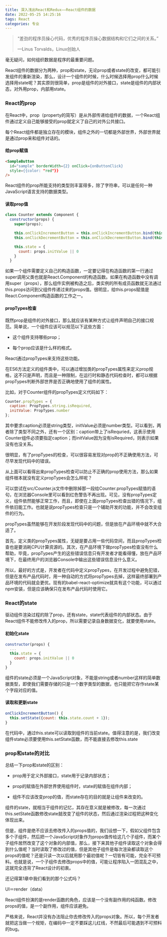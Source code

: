 ```yaml
---
title: 深入浅出React和Redux——React组件的数据
date: 2022-05-25 14:25:16
tags: React
categories: 专业
---
```




> “差劲的程序员操心代码，优秀的程序员操心数据结构和它们之间的关系。”
>
> —Linus Torvalds，Linux创始人



毫无疑问，如何组织数据是程序的最重要问题。

React组件的数据分为两种，prop和state，无论prop或者state的改变，都可能引发组件的重新渲染，那么，设计一个组件的时候，什么时候选择用prop什么时候选择用state呢？其实原则很简单，prop是组件的对外接口，state是组件的内部状态，对外用prop，内部用state。



<!--more-->



### React的prop

在React中，prop（property的简写）是从外部传递给组件的数据，一个React组件通过定义自己能够接受的prop就定义了自己的对外公共接口。

每个React组件都是独立存在的模块，组件之外的一切都是外部世界，外部世界就是通过prop来和组件对话的。



#### 给prop赋值

```html
<SampleButton
  id="sample" borderWidth={2} onClick={onButtonClick}
  style={{color: "red"}}
/>
```

React组件的prop所能支持的类型则丰富得多，除了字符串，可以是任何一种JavaScript语言支持的数据类型。



#### 读取prop值

```javascript
class Counter extends Component {
  constructor(props) {
    super(props);

    this.onClickIncrementButton = this.onClickIncrementButton.bind(this);
    this.onClickDecrementButton = this.onClickDecrementButton.bind(this);

    this.state = {
      count: props.initValue || 0
    }
  }
```

如果一个组件需要定义自己的构造函数，一定要记得在构造函数的第一行通过super调用父类也就是React.Component的构造函数。如果在构造函数中没有调用super（props），那么组件实例被构造之后，类实例的所有成员函数就无法通过this.props访问到父组件传递过来的props值。很明显，给this.props赋值是React.Component构造函数的工作之一。



#### propTypes检查

既然prop是组件的对外接口，那么就应该有某种方式让组件声明自己的接口规范。简单说，一个组件应该可以规范以下这些方面：

- 这个组件支持哪些prop；

- 每个prop应该是什么样的格式。

React通过propTypes来支持这些功能。

在ES6方法定义的组件类中，可以通过增加类的propTypes属性来定义prop规格，这不只是声明，而且是一种限制，在运行时和静态代码检查时，都可以根据propTypes判断外部世界是否正确地使用了组件的属性。

比如，对于Counter组件的propTypes定义代码如下：

```javascript
Counter.propTypes = {
  caption: PropTypes.string.isRequired,
  initValue: PropTypes.number
};
```

其中要求caption必须是string类型，initValue必须是number类型。可以看到，两者除了类型不同之外，还有一个区别：caption带上了isRequried，这表示使用Counter组件必须要指定caption；而initValue因为没有isRequired，则表示如果没有也没关系。

很明显，有了propTypes的检查，可以很容易发现对prop的不正确使用方法，可尽早发现代码中的错误。

从上面可以看得出来propTypes检查可以防止不正确的prop使用方法，那么如果组件根本就没有定义propTypes会怎么样呢？

可以尝试在src/Counter.js文件中删除掉那一段给Counter.propTypes赋值的语句，在浏览器Console里可以看到红色警告不再出现。可见，没有propTypes定义，组件依然能够正常工作，而且，即使在上面propTypes检查出错的情况下，组件依旧能工作。也就是说propTypes检查只是一个辅助开发的功能，并不会改变组件的行为。

propTypes虽然能够在开发阶段发现代码中的问题，但是放在产品环境中就不大合适了。

首先，定义类的propTypes属性，无疑是要占用一些代码空间，而且propTypes检查也是要消耗CPU计算资源的。其次，在产品环境下做propTypes检查没有什么帮助，毕竟，propTypes产生的这些错误信息只有开发者才能看得懂，放在产品环境下，在最终用户的浏览器Console中输出这些错误信息没什么意义。

所以，最好的方式是，开发者在代码中定义propTypes，在开发过程中避免犯错，但是在发布产品代码时，用一种自动的方式将propTypes去掉，这样最终部署到产品环境的代码就会更优。现有的babel-react-optimize就具有这个功能，可以通过npm安装，但是应该确保只在发布产品代码时使用它。



### React的state

驱动组件渲染过程的除了prop，还有state，state代表组件的内部状态。由于React组件不能修改传入的prop，所以需要记录自身数据变化，就要使用state。

#### 初始化state

```javascript
constructor(props) {
  ...
  this.state = {
    count: props.initValue || 0
  }
}
```

组件的state必须是一个JavaScript对象，不能是string或者number这样的简单数据类型，即使我们需要存储的只是一个数字类型的数据，也只能把它存作state某个字段对应的值。

#### 读取和更新state

```javascript
onClickIncrementButton() {
  this.setState({count: this.state.count + 1});
}
```

在代码中，通过this.state可以读取到组件的当前state。值得注意的是，我们改变组件state必须要使用this.setState函数，而不能直接去修改this.state



### prop和state的对比

总结一下prop和state的区别：

- prop用于定义外部接口，state用于记录内部状态；

- prop的赋值在外部世界使用组件时，state的赋值在组件内部；

- 组件不应该改变prop的值，而state存在的目的就是让组件来改变的。

组件的state，就相当于组件的记忆，其存在意义就是被修改，每一次通过this.setState函数修改state就改变了组件的状态，然后通过渲染过程把这种变化体现出来。

但是，组件是绝不应该去修改传入的props值的，我们设想一下，假如父组件包含多个子组件，然后把一个JavaScript对象作为props值传给这几个子组件，而某个子组件居然改变了这个对象的内部值，那么，接下来其他子组件读取这个对象会得到什么值呢？当时读取了修改过的值，但是其他子组件是每次渲染都读取这个props的值呢？还是只读一次以后就用那个最初值呢？一切皆有可能，完全不可预料。也就是说，一个子组件去修改props中的值，可能让程序陷入一团混乱之中，这就完全违背了React设计的初衷。

还记得第1章中我们看到的那个公式吗？

UI＝render（data）

React组件扮演的是render函数的角色，应该是一个没有副作用的纯函数。修改props的值，是一个副作用，组件应该避免。

严格来说，React并没有办法阻止你去修改传入的props对象。所以，每个开发者就把这当做一个规矩，在编码中一定不要踩这儿红线，不然最后可能遇到不可预料的bug。
